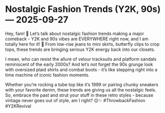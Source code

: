 # Nostalgic Fashion Trends (Y2K, 90s) — 2025-09-27

Hey, fam! 🌟 Let’s talk about nostalgic fashion trends making a major comeback - Y2K and 90s vibes are EVERYWHERE right now, and I am totally here for it! 🙌 From low-rise jeans to mini skirts, butterfly clips to crop tops, these trends are bringing serious Y2K energy back into our closets.

I mean, who can resist the allure of velour tracksuits and platform sandals reminiscent of the early 2000s? And let’s not forget the 90s grunge look with oversized plaid shirts and combat boots - it’s like stepping right into a time machine of iconic fashion moments.

Whether you’re rocking a tube top like it’s 1999 or pairing chunky sneakers with your favorite denim, these trends are giving us all the nostalgic feels. So, embrace the past and strut your stuff in these retro styles - because vintage never goes out of style, am I right? 😉✨ #ThrowbackFashion #Y2KRevival